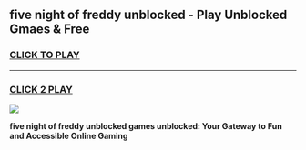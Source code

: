 
## five night of freddy unblocked - Play Unblocked Gmaes & Free
<h3>
<a href="https://news.freeplayer.one?title=five_night_of_freddy_unblocked&ref=16F">CLICK TO PLAY</a></h3>
<hr>

<h3>
<a href="https://news.freeplayer.one?title=five_night_of_freddy_unblocked&ref=16F">CLICK 2 PLAY</a>
  
</h3>

<a href="https://news.freeplayer.one?title=five_night_of_freddy_unblocked&ref=16F/"><img src="https://clearcache.store/games.png"></a>


**five night of freddy unblocked games unblocked: Your Gateway to Fun and Accessible Online Gaming**
